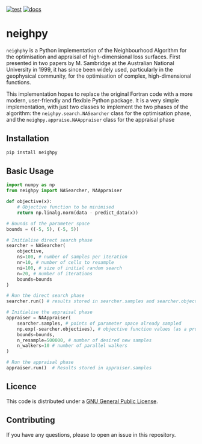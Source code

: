 [![test](https://github.com/auggiemarignier/neighpy/actions/workflows/tests.yaml/badge.svg)](https://github.com/auggiemarignier/neighpy/actions/workflows/tests.yaml) [![docs](https://readthedocs.org/projects/neighpy/badge/?version=latest)](https://neighpy.readthedocs.io/en/latest/?badge=latest)

# neighpy

``neighphy`` is a Python implementation of the Neighbourhood Algorithm for the optimisation and appraisal of high-dimensional loss surfaces.
First presented in two papers by M. Sambridge at the Australian National University in 1999, it has since been widely used, particularly in the geophysical community, for the optimisation of complex, high-dimensional functions.

This implementation hopes to replace the original Fortran code with a more modern, user-friendly and flexible Python package.
It is a very simple implementation, with just two classes to implement the two phases of the algorithm: the `neighpy.search.NASearcher` class for the optimisation phase, and the `neighpy.appraise.NAAppraiser` class for the appraisal phase

## Installation

```bash
pip install neighpy
```

## Basic Usage

```python
import numpy as np
from neighpy import NASearcher, NAAppraiser

def objective(x):
    # Objective function to be minimised
    return np.linalg.norm(data - predict_data(x))

# Bounds of the parameter space
bounds = ((-5, 5), (-5, 5))

# Initialise direct search phase
searcher = NASearcher(
    objective,
    ns=100, # number of samples per iteration
    nr=10, # number of cells to resample
    ni=100, # size of initial random search
    n=20, # number of iterations
    bounds=bounds
)

# Run the direct search phase
searcher.run() # results stored in searcher.samples and searcher.objectives

# Initialise the appraisal phase
appraiser = NAAppraiser(
    searcher.samples, # points of parameter space already sampled
    np.exp(-searcher.objectives), # objective function values (as a probability distribution)
    bounds=bounds,
    n_resample=500000, # number of desired new samples
    n_walkers=10 # number of parallel walkers
)

# Run the appraisal phase
appraiser.run()  # Results stored in appraiser.samples
```

## Licence

This code is distributed under a [GNU General Public License](https://www.gnu.org/licenses/gpl-3.0.en.html).

## Contributing

If you have any questions, please to open an issue in this repository.